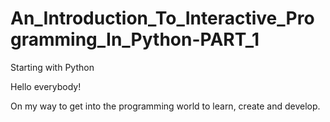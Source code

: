 # An_Introduction_To_Interactive_Programming_In_Python-PART_1
Starting with Python

Hello everybody!

On my way to get into the programming world to learn, create and develop.
